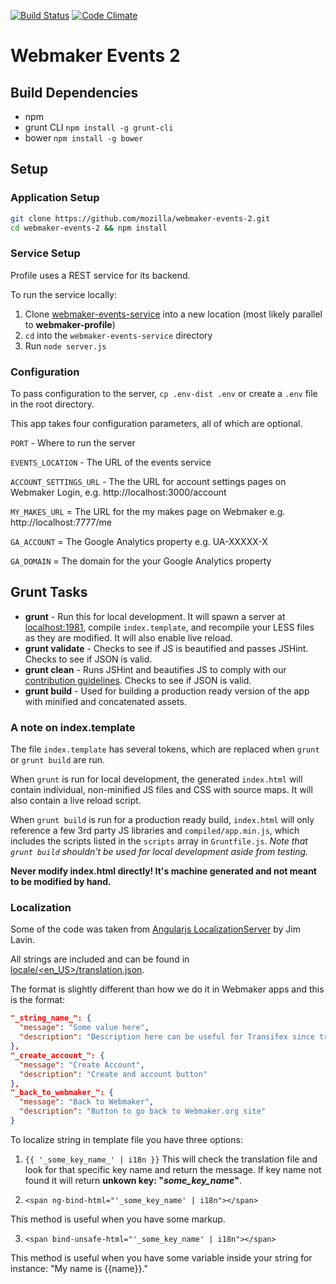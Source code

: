 [![Build Status](https://travis-ci.org/mozilla/webmaker-events-2.svg?branch=master)](https://travis-ci.org/mozilla/webmaker-events-2)
[![Code Climate](https://codeclimate.com/github/mozilla/webmaker-events-2.png)](https://codeclimate.com/github/mozilla/webmaker-events-2)

# Webmaker Events 2

## Build Dependencies

- npm
- grunt CLI `npm install -g grunt-cli`
- bower `npm install -g bower`

## Setup

### Application Setup

```bash
git clone https://github.com/mozilla/webmaker-events-2.git
cd webmaker-events-2 && npm install
```

### Service Setup

Profile uses a REST service for its backend.

To run the service locally:

1. Clone [webmaker-events-service](https://github.com/mozilla/webmaker-events-service) into a new location (most likely parallel to **webmaker-profile**)
2. `cd` into the `webmaker-events-service` directory
3. Run `node server.js`

### Configuration

To pass configuration to the server, `cp .env-dist .env` or create a `.env` file in the root directory.

This app takes four configuration parameters, all of which are optional.

`PORT` - Where to run the server

`EVENTS_LOCATION` - The URL of the events service

`ACCOUNT_SETTINGS_URL` - The the URL for account settings pages on Webmaker Login, e.g. http://localhost:3000/account

`MY_MAKES_URL` = The URL for the my makes page on Webmaker e.g. http://localhost:7777/me

`GA_ACCOUNT` = The Google Analytics property e.g. UA-XXXXX-X

`GA_DOMAIN` = The domain for the your Google Analytics property


## Grunt Tasks

- **grunt** - Run this for local development. It will spawn a server at [localhost:1981](http://localhost:1981), compile `index.template`, and recompile your LESS files as they are modified. It will also enable live reload.
- **grunt validate** - Checks to see if JS is beautified and passes JSHint. Checks to see if JSON is valid.
- **grunt clean** - Runs JSHint and beautifies JS to comply with our [contribution guidelines](https://github.com/mozilla/webmaker-events-2/blob/master/CONTRIBUTING.md). Checks to see if JSON is valid.
- **grunt build** - Used for building a production ready version of the app with minified and concatenated assets.

### A note on index.template

The file `index.template` has several tokens, which are replaced when `grunt` or `grunt build` are run.

When `grunt` is run for local development, the generated `index.html` will contain individual, non-minified JS files and CSS with source maps. It will also contain a live reload script.

When `grunt build` is run for a production ready build, `index.html` will only reference a few 3rd party JS libraries and `compiled/app.min.js`, which includes the scripts listed in the `scripts` array in `Gruntfile.js`. *Note that `grunt build` shouldn't be used for local development aside from testing.*

**Never modify index.html directly! It's machine generated and not meant to be modified by hand.**

### Localization

Some of the code was taken from [Angularjs LocalizationServer](https://github.com/lavinjj/angularjs-localizationservice/) by Jim Lavin.

All strings are included and can be found in [locale/<en_US>/translation.json](/locale/en_US/events2.json).

The format is slightly different than how we do it in Webmaker apps and this is the format:

``` json
"_string_name_": {
  "message": "Some value here",
  "description": "Description here can be useful for Transifex since translator can see this."
},
"_create_account_": {
  "message": "Create Account",
  "description": "Create and account button"
},
"_back_to_webmaker_": {
  "message": "Back to Webmaker",
  "description": "Button to go back to Webmaker.org site"
}
```

To localize string in template file you have three options:

1. `{{ '_some_key_name_' | i18n }}`
  This will check the translation file and look for that specific key name and return the message. If key name not found it will return **unkown key: "_some_key_name_"**.

2. `<span ng-bind-html="'_some_key_name' | i18n"></span>`

  This method is useful when you have some markup.

3. `<span bind-unsafe-html="'_some_key_name' | i18n"></span>`

  This method is useful when you have some variable inside your string for instance: "My name is {{name}}."

